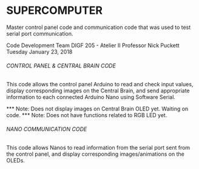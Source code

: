 # SUPERCOMPUTER
Master control panel code and communication code that was used to test serial port communication.

Code Development Team
DIGF 205 - Atelier II
Professor Nick Puckett
Tuesday January 23, 2018

###### CONTROL PANEL & CENTRAL BRAIN CODE
This code allows the control panel Arduino to read and check input values,
display corresponding images on the Central Brain, and send appropriate
information to each connected Arduino Nano using Software Serial.

*** Note: Does not display images on Central Brain OLED yet. Waiting on code.
*** Note: Does not have functions related to RGB LED yet.
  
###### NANO COMMUNICATION CODE
This code allows Nanos to read information from the serial port sent
from the control panel, and display corresponding images/animations on
the OLEDs.


